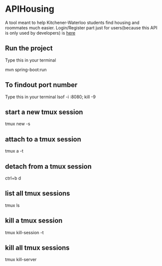 # APIHousing

A tool meant to help Kitchener-Waterloo students find housing and roommates much easier.
Login/Register part just for users(because this API is only used by developers) is [here](https://github.com/reol224/APIHousingUsers)



## Run the project
Type this in your terminal

mvn spring-boot:run

## To findout port number
Type this in your terminal
lsof -i :8080; kill -9 <PID>


## start a new tmux session
tmux new -s <session name>

## attach to a tmux session
tmux a -t <session name>

## detach from a tmux session
ctrl+b d

## list all tmux sessions
tmux ls

## kill a tmux session
tmux kill-session -t <session name>

## kill all tmux sessions
tmux kill-server
